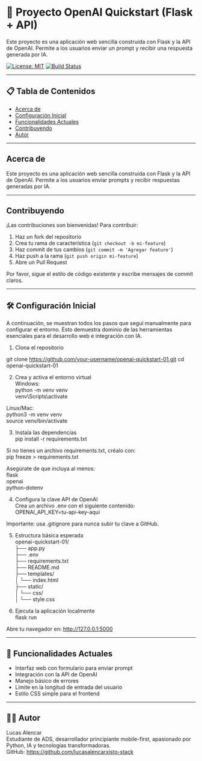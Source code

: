 # 🧠 Proyecto OpenAI Quickstart (Flask + API)

Este proyecto es una aplicación web sencilla construida con Flask y la API de OpenAI. Permite a los usuarios enviar un prompt y recibir una respuesta generada por IA.

<!-- Badges -->
[![License: MIT](https://img.shields.io/badge/License-MIT-blue.svg)](LICENSE)
[![Build Status](https://img.shields.io/badge/build-passing-brightgreen.svg)](#)

---

## 📋 Tabla de Contenidos

- [Acerca de](#acerca-de)  
- [Configuración Inicial](#configuración-inicial)  
- [Funcionalidades Actuales](#funcionalidades-actuales)  
- [Contribuyendo](#contribuyendo)  
- [Autor](#autor)  

---

## Acerca de

Este proyecto es una aplicación web sencilla construida con Flask y la API de OpenAI. Permite a los usuarios enviar prompts y recibir respuestas generadas por IA.

---

## Contribuyendo

¡Las contribuciones son bienvenidas! Para contribuir:

1. Haz un fork del repositorio  
2. Crea tu rama de característica (`git checkout -b mi-feature`)  
3. Haz commit de tus cambios (`git commit -m 'Agregar feature'`)  
4. Haz push a la rama (`git push origin mi-feature`)  
5. Abre un Pull Request  

Por favor, sigue el estilo de código existente y escribe mensajes de commit claros.

---

## 🛠️ Configuración Inicial

A continuación, se muestran todos los pasos que seguí manualmente para configurar el entorno. Esto demuestra dominio de las herramientas esenciales para el desarrollo web e integración con IA.

1. Clona el repositorio

git clone https://github.com/your-username/openai-quickstart-01.git
cd openai-quickstart-01

2. Crea y activa el entorno virtual  
Windows:  
python -m venv venv  
venv\Scripts\activate  

Linux/Mac:  
python3 -m venv venv  
source venv/bin/activate  

3. Instala las dependencias  
pip install -r requirements.txt  

Si no tienes un archivo requirements.txt, créalo con:  
pip freeze > requirements.txt  

Asegúrate de que incluya al menos:  
flask  
openai  
python-dotenv  

4. Configura la clave API de OpenAI  
Crea un archivo .env con el siguiente contenido:  
OPENAI_API_KEY=tu-api-key-aqui  

Importante: usa .gitignore para nunca subir tu clave a GitHub.

5. Estructura básica esperada  
openai-quickstart-01/  
├── app.py  
├── .env  
├── requirements.txt  
├── README.md  
├── templates/  
│   └── index.html  
├── static/  
│   └── css/  
│       └── style.css  

6. Ejecuta la aplicación localmente  
flask run  

Abre tu navegador en: http://127.0.0.1:5000

---

## 📌 Funcionalidades Actuales

- Interfaz web con formulario para enviar prompt  
- Integración con la API de OpenAI  
- Manejo básico de errores  
- Límite en la longitud de entrada del usuario  
- Estilo CSS simple para el frontend  

---

## 👨‍💻 Autor

Lucas Alencar  
Estudiante de ADS, desarrollador principiante mobile-first, apasionado por Python, IA y tecnologías transformadoras.  
GitHub: https://github.com/lucasalencarxisto-stack
